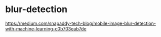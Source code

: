 # blur-detection

https://medium.com/snapaddy-tech-blog/mobile-image-blur-detection-with-machine-learning-c0b703eab7de
